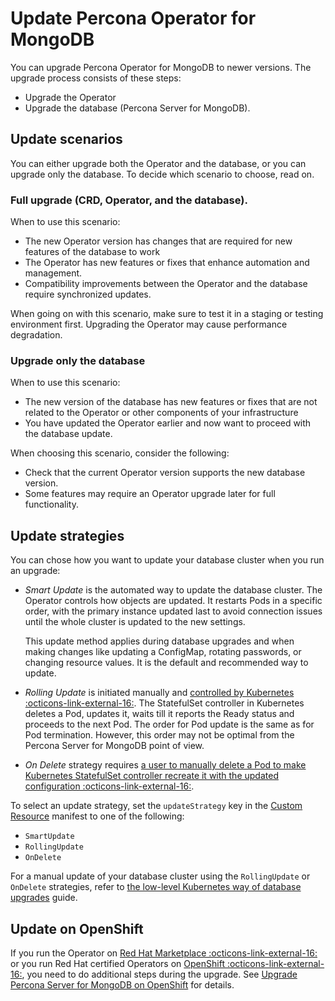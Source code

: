 # Update Percona Operator for MongoDB

You can upgrade Percona Operator for MongoDB to newer versions. The upgrade process consists of these steps:

* Upgrade the Operator  
* Upgrade the database (Percona Server for MongoDB).

## Update scenarios

You can either upgrade both the Operator and the database, or you can upgrade only the database. To decide which scenario to choose, read on.

### Full upgrade (CRD, Operator, and the database). 

When to use this scenario:

* The new Operator version has changes that are required for new features of the database to work
* The Operator has new features or fixes that enhance automation and management.
* Compatibility improvements between the Operator and the database require synchronized updates.

When going on with this scenario, make sure to test it in a staging or testing environment first. Upgrading the Operator may cause performance degradation. 

### Upgrade only the database

When to use this scenario:

* The new version of the database has new features or fixes that are not related to the Operator or other components of your infrastructure
* You have updated the Operator earlier and now want to proceed with the database update.

When choosing this scenario, consider the following:

* Check that the current Operator version supports the new database version.
* Some features may require an Operator upgrade later for full functionality.

## Update strategies

You can chose how you want to update your database cluster when you run an upgrade:

* *Smart Update* is the automated way to update the database cluster. The Operator controls how objects are updated. It restarts Pods in a specific order, with the primary instance updated last to avoid connection issues until the whole cluster is updated to the new settings.

    This update method applies during database upgrades and when making changes like updating a ConfigMap, rotating passwords, or changing resource values. It is the default and recommended way to update. 

* *Rolling Update* is initiated manually and [controlled by Kubernetes  :octicons-link-external-16:](https://kubernetes.io/docs/concepts/workloads/controllers/statefulset/#update-strategies). The StatefulSet controller in Kubernetes deletes a Pod, updates it, waits till it reports the Ready status and proceeds to the next Pod. The order for Pod update is the same as for Pod termination. However, this order may not be optimal from the Percona Server for MongoDB point of view.

* *On Delete* strategy requires [a user to manually delete a Pod to make Kubernetes StatefulSet controller recreate it with the updated configuration :octicons-link-external-16:](https://kubernetes.io/docs/concepts/workloads/controllers/statefulset/#update-strategies).

To select an update strategy, set the `updateStrategy` key in the [Custom Resource](operator.md) manifest to one of the following:

* `SmartUpdate`
* `RollingUpdate`
* `OnDelete`

For a manual update of your database cluster using the `RollingUpdate` or `OnDelete` strategies, refer to [the low-level Kubernetes way of database upgrades](update_manually.md) guide.
 
## Update on OpenShift

If you run the Operator on [Red Hat Marketplace :octicons-link-external-16:](https://marketplace.redhat.com) or you run Red Hat certified Operators on [OpenShift :octicons-link-external-16:](https://www.redhat.com/en/technologies/cloud-computing/openshift), you need to do additional steps during the upgrade. See [Upgrade Percona Server for MongoDB on OpenShift](update_openshift.md) for details.
